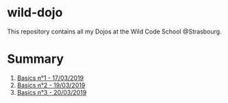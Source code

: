 # wild-dojo
<p>This repository contains all my Dojos at the Wild Code School @Strasbourg.</p>

<h1>Summary</h1>
<ol>
  <li><a href="https://github.com/Moxymore67/wild-dojo/tree/master/basics">
    Basics n°1 - 17/03/2019</a>
  </li>
  <li><a href="https://github.com/Moxymore67/wild-dojo/tree/master/basics-2">
    Basics n°2 - 19/03/2019</a>
  </li>
  <li><a href="https://github.com/Moxymore67/wild-dojo/tree/master/basics-3">
    Basics n°3 - 20/03/2019</a>
  </li>
</ol>  
